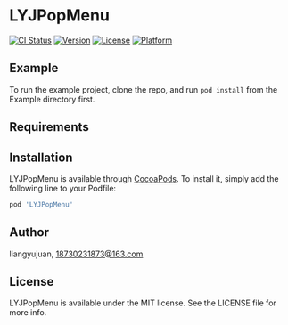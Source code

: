 # LYJPopMenu

[![CI Status](https://img.shields.io/travis/liangyujuan/LYJPopMenu.svg?style=flat)](https://travis-ci.org/liangyujuan/LYJPopMenu)
[![Version](https://img.shields.io/cocoapods/v/LYJPopMenu.svg?style=flat)](https://cocoapods.org/pods/LYJPopMenu)
[![License](https://img.shields.io/cocoapods/l/LYJPopMenu.svg?style=flat)](https://cocoapods.org/pods/LYJPopMenu)
[![Platform](https://img.shields.io/cocoapods/p/LYJPopMenu.svg?style=flat)](https://cocoapods.org/pods/LYJPopMenu)

## Example

To run the example project, clone the repo, and run `pod install` from the Example directory first.

## Requirements

## Installation

LYJPopMenu is available through [CocoaPods](https://cocoapods.org). To install
it, simply add the following line to your Podfile:

```ruby
pod 'LYJPopMenu'
```

## Author

liangyujuan, 18730231873@163.com

## License

LYJPopMenu is available under the MIT license. See the LICENSE file for more info.
